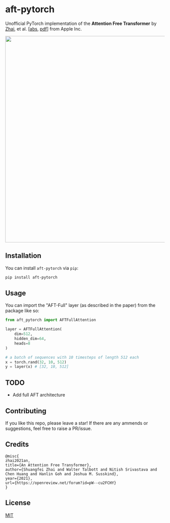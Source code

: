 # aft-pytorch
Unofficial PyTorch implementation of the **Attention Free Transformer** by [Zhai](https://twitter.com/zhaisf?lang=en), et al. [[abs](https://openreview.net/forum?id=pW--cu2FCHY), [pdf](https://arxiv.org/pdf/2105.14103.pdf)] from Apple Inc.

<img src="https://github.com/rish-16/aft-pytorch/raw/main/pic.png" width=650>

## Installation
You can install `aft-pytorch` via `pip`:

```bash
pip install aft-pytorch
```

## Usage
You can import the "AFT-Full" layer (as described in the paper) from the package like so:

```python
from aft_pytorch import AFTFullAttention

layer = AFTFullAttention(
    dim=512,
    hidden_dim=64,
    heads=8
)

# a batch of sequences with 10 timesteps of length 512 each
x = torch.rand(32, 10, 512)
y = layer(x) # [32, 10, 512]
```

## TODO
- Add full AFT architecture

## Contributing
If you like this repo, please leave a star! If there are any ammends or suggestions, feel free to raise a PR/issue.

## Credits
```
@misc{
zhai2021an,
title={An Attention Free Transformer},
author={Shuangfei Zhai and Walter Talbott and Nitish Srivastava and Chen Huang and Hanlin Goh and Joshua M. Susskind},
year={2021},
url={https://openreview.net/forum?id=pW--cu2FCHY}
}
```

## License
[MIT](https://github.com/rish-16/aft-pytorch/blob/main/LICENSE)
